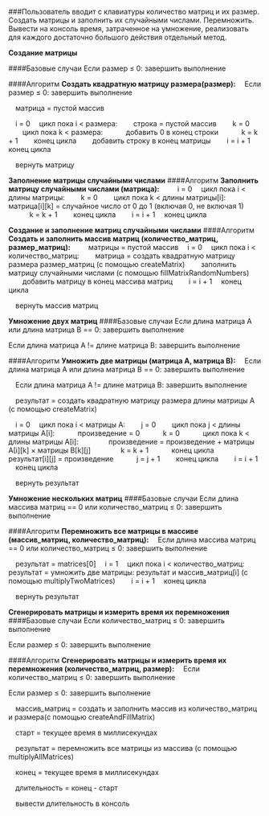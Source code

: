 ###Пользователь вводит с клавиатуры количество матриц и их размер. 
Создать матрицы и заполнить их случайными числами. Перемножить. Вывести на консоль время, затраченное на умножение, реализовать для каждого достаточно большого действия отдельный метод.

**Создание матрицы**

####Базовые случаи
 Если размер ≤ 0:
   завершить выполнение

####Алгоритм
**Создать квадратную матрицу размера(размер):**
 Если размер ≤ 0:
   завершить выполнение

 матрица = пустой массив

 i = 0
 цикл пока i < размера:
  строка = пустой массив
  k = 0
  цикл пока k < размера:
   добавить 0 в конец строки
   k = k + 1
  конец цикла
  добавить строку в конец матрицы
  i = i + 1
 конец цикла

 вернуть матрицу

**Заполнение матрицы случайными числами**
####Алгоритм
**Заполнить матрицу случайными числами (матрица):**
 
 i = 0
 цикл пока i < длины матрицы:
  k = 0
  цикл пока k < длины матрицы[i]:
   матрица[i][k] = случайное число от 0 до 1 (включая 0, не включая 1)
   k = k + 1
  конец цикла
  i = i + 1
 конец цикла

**Создание и заполнение матриц случайными числами**
####Алгоритм
**Создать и заполнить массив матриц (количество_матриц, размер_матриц):**
 
 матрицы = пустой массив
 i = 0
 цикл пока i < количество_матриц:
  матрица = создать квадратную матрицу размера размер_матриц (с помощью createMatrix)
  заполнить матрицу случайными числами (с помощью fillMatrixRandomNumbers)
  добавить матрицу в конец массива матриц
  i = i + 1
 конец цикла

 вернуть массив матриц

**Умножение двух матриц**
####Базовые случаи
 Если длина матрица А или длина матрица В == 0:
  завершить выполнение

 Если длина матрица А != длине матрица В:
  завершить выполнение

####Алгоритм
**Умножить две матрицы (матрица А, матрица В):**
 Если длина матрица А или длина матрица В == 0:
  завершить выполнение

 Если длина матрица А != длине матрица В:
  завершить выполнение

 результат = создать квадратную матрицу размера длины матрицы А (с помощью createMatrix)

 i = 0
 цикл пока i < матрицы А:
  j = 0
  цикл пока j < длины матрицы А[i]:
   произведение = 0
   k = 0
   цикл пока k < длины матрицы А[i]:
    произведение = произведение + матрицы А[i][k] × матрицы В[k][j]
    k = k + 1
   конец цикла
   результат[i][j] = произведение
   j = j + 1
  конец цикла
  i = i + 1
 конец цикла

 вернуть результат

**Умножение нескольких матриц**
####Базовые случаи
 Если длина массива матриц == 0 или количество_матриц ≤ 0:
  завершить выполнение

####Алгоритм
**Перемножить все матрицы в массиве (массив_матриц, количество_матриц):**
 Если длина массива матриц == 0 или количество_матриц ≤ 0:
  завершить выполнение

 результат = matrices[0]
 i = 1
 цикл пока i < количество_матриц:
  результат = умножить две матрицы: результат и массив_матриц[i] (с помощью multiplyTwoMatrices)
  i = i + 1
 конец цикла

 вернуть результат

**Сгенерировать матрицы и измерить время их перемножения**
####Базовые случаи
 Если количество_матриц ≤ 0:
  завершить выполнение

 Если размер ≤ 0:
  завершить выполнение

####Алгоритм
**Сгенерировать матрицы и измерить время их перемножения (количество_матриц, размер):**
 Если количество_матриц ≤ 0:
  завершить выполнение

 Если размер ≤ 0:
  завершить выполнение

 массив_матриц = создать и заполнить массив из количество_матриц и размера(с помощью createAndFillMatrix)

 старт = текущее время в миллисекундах 

 результат = перемножить все матрицы из массива (с помощью multiplyAllMatrices)

 конец = текущее время в миллисекундах

 длительность = конец - старт

 вывести длительность в консоль


